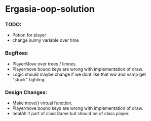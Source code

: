 # Ergasia-oop-solution

<h3>TODO:</h3> 
<ul> 
  <li>Potion for player</li>
  <li> change sunny variable over time </li>
</ul>

<h3>Bugfixes:</h3>
<ul> 
  <li>PlayerMove over trees / limnes.</li>
  <li>Playermove bound keys are wrong with implementation of draw. </li>
  <li>Logic should maybe change if we dont like that ww and vamp get "stuck" fighting </li>
</ul>

<h3>Design Changes:</h3>
<ul> 
  <li>Make move() virtual function. </li>
  <li>Playermove bound keys are wrong with implementation of draw. </li>
  <li> healAll if part of classGame but should be of class player. </li>
</ul>
